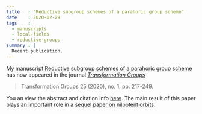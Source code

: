 ```yaml
---
title   : “Reductive subgroup schemes of a parahoric group scheme”
date    : 2020-02-29 
tags    :
  - manuscripts
  - local-fields
  - reductive-groups
summary : |
  Recent publication.
---
```


My manuscript [Reductive subgroup schemes of a parahoric group
scheme](https://link.springer.com/article/10.1007/s00031-018-9508-3)
has now appeared in the journal [*Transformation
Groups*](https://www.springer.com/journal/31)

 > Transformation Groups 25 (2020), no. 1, pp. 217-249.

You an view the abstract and citation info
[here](/pages/manuscripts.html#mcninch20:reductive-subgroup-schemes). The
main result of this paper plays an important role in a [sequel paper
on nilpotent
orbits](/pages/manuscripts.html#mcninch20:nilpotent-orbits-over-local-field).


 


